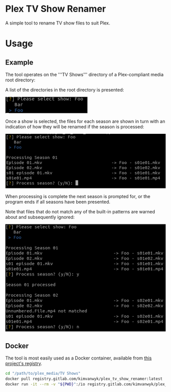 # Plex TV Show Renamer

A simple tool to rename TV show files to suit Plex.

# Usage

## Example
The tool operates on the '''TV Shows''' directory of a Plex-compliant media root directory:

A list of the directories in the root directory is presented:

![01_select_show.png](__readme_images/01_select_show.png)

Once a show is selected, the files for each season are shown in turn with an indication of how they will be renamed if the season is processed:

![02_process_query.png](__readme_images/02_process_query.png)

When processing is complete the next season is prompted for, or the program ends if all seasons have been presented.

Note that files that do not match any of the built-in patterns are warned about and subsequently ignored:

![03_processed.png](__readme_images/03_processed.png)

## Docker

The tool is most easily used as a Docker container, available from [this project's registry](https://gitlab.com/kimvanwyk/plex_tv_show_renamer/container_registry).

```bash
cd "/path/to/plex_media/TV Shows"
docker pull registry.gitlab.com/kimvanwyk/plex_tv_show_renamer:latest
docker run -it --rm -v "${PWD}":/io registry.gitlab.com/kimvanwyk/plex_tv_show_renamer:latest
```

